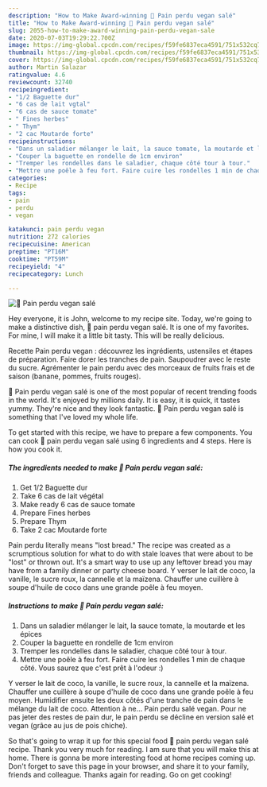 ```yaml
---
description: "How to Make Award-winning 🌺 Pain perdu vegan salé"
title: "How to Make Award-winning 🌺 Pain perdu vegan salé"
slug: 2055-how-to-make-award-winning-pain-perdu-vegan-sale
date: 2020-07-03T19:29:22.700Z
image: https://img-global.cpcdn.com/recipes/f59fe6837eca4591/751x532cq70/🌺-pain-perdu-vegan-sale-photo-principale-de-la-recette.jpg
thumbnail: https://img-global.cpcdn.com/recipes/f59fe6837eca4591/751x532cq70/🌺-pain-perdu-vegan-sale-photo-principale-de-la-recette.jpg
cover: https://img-global.cpcdn.com/recipes/f59fe6837eca4591/751x532cq70/🌺-pain-perdu-vegan-sale-photo-principale-de-la-recette.jpg
author: Martin Salazar
ratingvalue: 4.6
reviewcount: 32740
recipeingredient:
- "1/2 Baguette dur"
- "6 cas de lait vgtal"
- "6 cas de sauce tomate"
- " Fines herbes"
- " Thym"
- "2 cac Moutarde forte"
recipeinstructions:
- "Dans un saladier mélanger le lait, la sauce tomate, la moutarde et les épices"
- "Couper la baguette en rondelle de 1cm environ"
- "Tremper les rondelles dans le saladier, chaque côté tour à tour."
- "Mettre une poêle à feu fort. Faire cuire les rondelles 1 min de chaque côté. Vous saurez que c&#39;est prêt à l&#39;odeur :)"
categories:
- Recipe
tags:
- pain
- perdu
- vegan

katakunci: pain perdu vegan 
nutrition: 272 calories
recipecuisine: American
preptime: "PT16M"
cooktime: "PT59M"
recipeyield: "4"
recipecategory: Lunch

---
```



![🌺 Pain perdu vegan salé](https://img-global.cpcdn.com/recipes/f59fe6837eca4591/751x532cq70/🌺-pain-perdu-vegan-sale-photo-principale-de-la-recette.jpg)

Hey everyone, it is John, welcome to my recipe site. Today, we're going to make a distinctive dish, 🌺 pain perdu vegan salé. It is one of my favorites. For mine, I will make it a little bit tasty. This will be really delicious.

Recette Pain perdu vegan : découvrez les ingrédients, ustensiles et étapes de préparation. Faire dorer les tranches de pain. Saupoudrer avec le reste du sucre. Agrémenter le pain perdu avec des morceaux de fruits frais et de saison (banane, pommes, fruits rouges).

🌺 Pain perdu vegan salé is one of the most popular of recent trending foods in the world. It's enjoyed by millions daily. It is easy, it is quick, it tastes yummy. They're nice and they look fantastic. 🌺 Pain perdu vegan salé is something that I've loved my whole life.


To get started with this recipe, we have to prepare a few components. You can cook 🌺 pain perdu vegan salé using 6 ingredients and 4 steps. Here is how you cook it.

<!--inarticleads1-->

##### The ingredients needed to make 🌺 Pain perdu vegan salé:

1. Get 1/2 Baguette dur
1. Take 6 cas de lait végétal
1. Make ready 6 cas de sauce tomate
1. Prepare  Fines herbes
1. Prepare  Thym
1. Take 2 cac Moutarde forte


Pain perdu literally means &#34;lost bread.&#34; The recipe was created as a scrumptious solution for what to do with stale loaves that were about to be &#34;lost&#34; or thrown out. It&#39;s a smart way to use up any leftover bread you may have from a family dinner or party cheese board. Y verser le lait de coco, la vanille, le sucre roux, la cannelle et la maïzena. Chauffer une cuillère à soupe d&#39;huile de coco dans une grande poêle à feu moyen. 

<!--inarticleads2-->

##### Instructions to make 🌺 Pain perdu vegan salé:

1. Dans un saladier mélanger le lait, la sauce tomate, la moutarde et les épices
1. Couper la baguette en rondelle de 1cm environ
1. Tremper les rondelles dans le saladier, chaque côté tour à tour.
1. Mettre une poêle à feu fort. Faire cuire les rondelles 1 min de chaque côté. Vous saurez que c&#39;est prêt à l&#39;odeur :)


Y verser le lait de coco, la vanille, le sucre roux, la cannelle et la maïzena. Chauffer une cuillère à soupe d&#39;huile de coco dans une grande poêle à feu moyen. Humidifier ensuite les deux côtés d&#39;une tranche de pain dans le mélange du lait de coco. Attention à ne… Pain perdu salé vegan. Pour ne pas jeter des restes de pain dur, le pain perdu se décline en version salé et vegan (grâce au jus de pois chiche). 

So that's going to wrap it up for this special food 🌺 pain perdu vegan salé recipe. Thank you very much for reading. I am sure that you will make this at home. There is gonna be more interesting food at home recipes coming up. Don't forget to save this page in your browser, and share it to your family, friends and colleague. Thanks again for reading. Go on get cooking!
